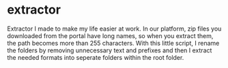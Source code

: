 # extractor
Extractor I made to make my life easier at work. 
In our platform, zip files you downloaded from the portal have long names, so when you extract them, the path becomes more than 255 characters. 
With this little script, I rename the folders by removing unnecessary text and prefixes and then I extract the needed formats into seperate folders within the root folder. 
